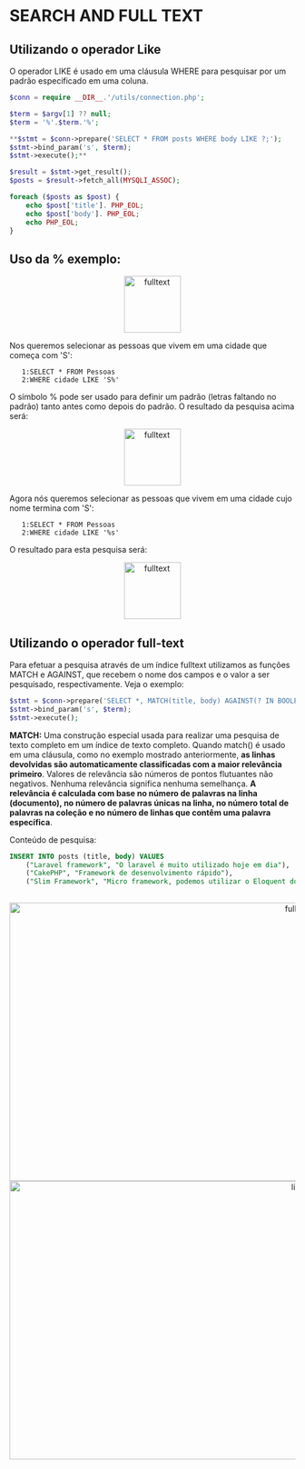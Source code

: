 # SEARCH AND FULL TEXT 

## Utilizando o operador Like

O operador LIKE é usado em uma cláusula WHERE para pesquisar por um padrão especificado em uma coluna.

```php
$conn = require __DIR__.'/utils/connection.php';

$term = $argv[1] ?? null;
$term = '%'.$term.'%';

**$stmt = $conn->prepare('SELECT * FROM posts WHERE body LIKE ?;');
$stmt->bind_param('s', $term);
$stmt->execute();**

$result = $stmt->get_result();
$posts = $result->fetch_all(MYSQLI_ASSOC);

foreach ($posts as $post) {
    echo $post['title']. PHP_EOL;
    echo $post['body']. PHP_EOL;
    echo PHP_EOL;
}
```

## Uso da % exemplo:

<div align="center">
 <img alt="fulltext" height="100" src="https://i.imgur.com/hqQdmJm.png">
</div>

Nos queremos selecionar as pessoas que vivem em uma cidade que começa com 'S':

```
   1:SELECT * FROM Pessoas
   2:WHERE cidade LIKE 'S%'
```

O símbolo % pode ser usado para definir um padrão (letras faltando no padrão) tanto antes como depois do padrão. O resultado da pesquisa acima será:

<div align="center">
 <img alt="fulltext" height="100" src="https://i.imgur.com/hqQdmJm.png">
</div>

Agora nós queremos selecionar as pessoas que vivem em uma cidade cujo nome termina com 'S':

```
   1:SELECT * FROM Pessoas
   2:WHERE cidade LIKE '%s'
```

O resultado para esta pesquisa será:

<div align="center">
 <img alt="fulltext" height="100" src="https://i.imgur.com/kBeJbMx.png">
</div>

## Utilizando o operador full-text

Para efetuar a pesquisa através de um índice fulltext utilizamos as funções MATCH e AGAINST, que recebem o nome dos campos e o valor a ser pesquisado, respectivamente. Veja o exemplo:

```php
$stmt = $conn->prepare('SELECT *, MATCH(title, body) AGAINST(? IN BOOLEAN MODE) as score FROM posts ORDER BY score DESC ;');
$stmt->bind_param('s', $term);
$stmt->execute();
```

**MATCH:** Uma construção especial usada para realizar uma pesquisa de texto completo em um índice de texto completo. Quando match() é usado em uma cláusula, como no exemplo mostrado anteriormente, **as linhas devolvidas são automaticamente classificadas com a maior relevância primeiro**. Valores de relevância são números de pontos flutuantes não negativos. Nenhuma relevância significa nenhuma semelhança. **A relevância é calculada com base no número de palavras na linha (documento), no número de palavras únicas na linha, no número total de palavras na coleção e no número de linhas que contêm uma palavra específica**. 

Conteúdo de pesquisa:

```sql
INSERT INTO posts (title, body) VALUES
    ("Laravel framework", "O laravel é muito utilizado hoje em dia"),
    ("CakePHP", "Framework de desenvolvimento rápido"),
    ("Slim Framework", "Micro framework, podemos utilizar o Eloquent do laravel nele")
    
```

<div align="center">
 <img alt="fulltext" height="490" width="1000" src="https://i.imgur.com/tDMjNJl.gif">
 <img alt="like" height="490" width="1000" src="https://i.imgur.com/WfGcqi1.gif">
</div>